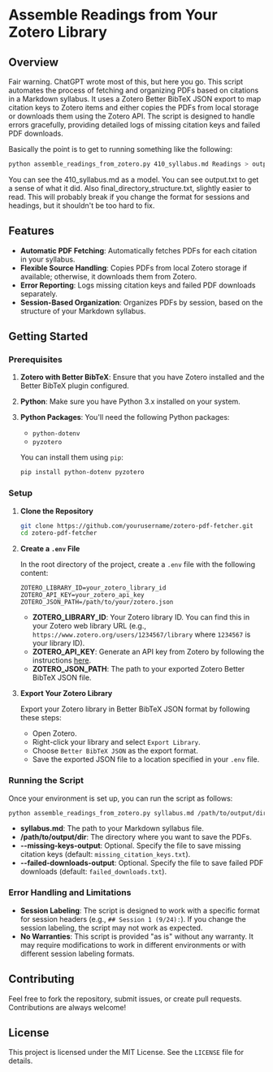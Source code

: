 # Assemble Readings from Your Zotero Library

## Overview

Fair warning. ChatGPT wrote most of this, but here you go. This script automates the process of fetching and organizing PDFs based on citations in a Markdown syllabus. It uses a Zotero Better BibTeX JSON export to map citation keys to Zotero items and either copies the PDFs from local storage or downloads them using the Zotero API. The script is designed to handle errors gracefully, providing detailed logs of missing citation keys and failed PDF downloads.

Basically the point is to get to running something like the following:

```bash
python assemble_readings_from_zotero.py 410_syllabus.md Readings > output.txt
```

You can see the 410_syllabus.md as a model. You can see output.txt to get a sense of what it did. Also final_directory_structure.txt, slightly easier to read. This will probably break if you change the format for sessions and headings, but it shouldn't be too hard to fix.

## Features

- **Automatic PDF Fetching**: Automatically fetches PDFs for each citation in your syllabus.
- **Flexible Source Handling**: Copies PDFs from local Zotero storage if available; otherwise, it downloads them from Zotero.
- **Error Reporting**: Logs missing citation keys and failed PDF downloads separately.
- **Session-Based Organization**: Organizes PDFs by session, based on the structure of your Markdown syllabus.

## Getting Started

### Prerequisites

1. **Zotero with Better BibTeX**: Ensure that you have Zotero installed and the Better BibTeX plugin configured.
2. **Python**: Make sure you have Python 3.x installed on your system.
3. **Python Packages**: You'll need the following Python packages:
   - `python-dotenv`
   - `pyzotero`

   You can install them using `pip`:

   ```bash
   pip install python-dotenv pyzotero
   ```

### Setup

1. **Clone the Repository**

   ```bash
   git clone https://github.com/yourusername/zotero-pdf-fetcher.git
   cd zotero-pdf-fetcher
   ```

2. **Create a `.env` File**

   In the root directory of the project, create a `.env` file with the following content:

   ```env
   ZOTERO_LIBRARY_ID=your_zotero_library_id
   ZOTERO_API_KEY=your_zotero_api_key
   ZOTERO_JSON_PATH=/path/to/your/zotero.json
   ```

   - **ZOTERO_LIBRARY_ID**: Your Zotero library ID. You can find this in your Zotero web library URL (e.g., `https://www.zotero.org/users/1234567/library` where `1234567` is your library ID).
   - **ZOTERO_API_KEY**: Generate an API key from Zotero by following the instructions [here](https://www.zotero.org/settings/keys/new).
   - **ZOTERO_JSON_PATH**: The path to your exported Zotero Better BibTeX JSON file.

3. **Export Your Zotero Library**

   Export your Zotero library in Better BibTeX JSON format by following these steps:

   - Open Zotero.
   - Right-click your library and select `Export Library`.
   - Choose `Better BibTeX JSON` as the export format.
   - Save the exported JSON file to a location specified in your `.env` file.

### Running the Script

Once your environment is set up, you can run the script as follows:

```bash
python assemble_readings_from_zotero.py syllabus.md /path/to/output/dir --missing-keys-output=missing_keys.txt --failed-downloads-output=failed_downloads.txt
```

- **syllabus.md**: The path to your Markdown syllabus file.
- **/path/to/output/dir**: The directory where you want to save the PDFs.
- **--missing-keys-output**: Optional. Specify the file to save missing citation keys (default: `missing_citation_keys.txt`).
- **--failed-downloads-output**: Optional. Specify the file to save failed PDF downloads (default: `failed_downloads.txt`).



### Error Handling and Limitations

- **Session Labeling**: The script is designed to work with a specific format for session headers (e.g., `## Session 1 (9/24):`). If you change the session labeling, the script may not work as expected.
- **No Warranties**: This script is provided "as is" without any warranty. It may require modifications to work in different environments or with different session labeling formats.

## Contributing

Feel free to fork the repository, submit issues, or create pull requests. Contributions are always welcome!

## License

This project is licensed under the MIT License. See the `LICENSE` file for details.



